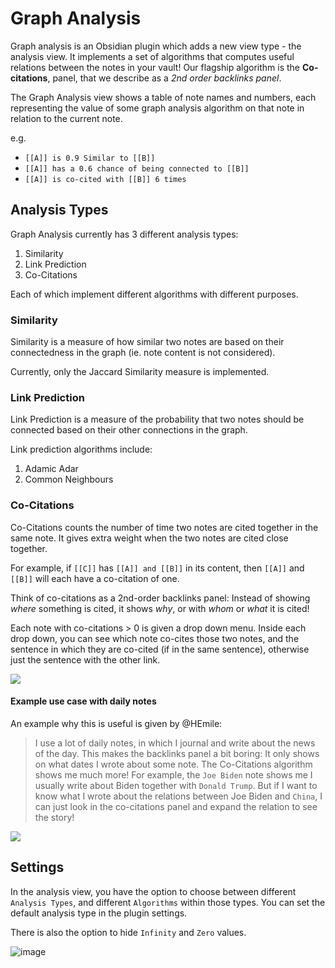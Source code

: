 # Graph Analysis

Graph analysis is an Obsidian plugin which adds a new view type - the analysis
view. It implements a set of algorithms that computes useful relations between
the notes in your vault! Our flagship algorithm is the **Co-citations**, panel,
that we describe as a _2nd order backlinks panel_. 

The Graph Analysis view shows a table of note names and numbers, each representing the value of
some graph analysis algorithm on that note in relation to the current note.

e.g.

- `[[A]] is 0.9 Similar to [[B]]`
- `[[A]] has a 0.6 chance of being connected to [[B]]`
- `[[A]] is co-cited with [[B]] 6 times`



## Analysis Types

Graph Analysis currently has 3 different analysis types:

1. Similarity
2. Link Prediction
3. Co-Citations

Each of which implement different algorithms with different purposes.

### Similarity

Similarity is a measure of how similar two notes are based on their
connectedness in the graph (ie. note content is not considered).

Currently, only the Jaccard Similarity measure is implemented.

### Link Prediction

Link Prediction is a measure of the probability that two notes should be
connected based on their other connections in the graph.

Link prediction algorithms include:

1. Adamic Adar
2. Common Neighbours

### Co-Citations

Co-Citations counts the number of time two notes are cited together in the same
note. It gives extra weight when the two notes are cited close together.

For example, if `[[C]]` has `[[A]] and [[B]]` in its content, then `[[A]]` and
`[[B]]` will each have a co-citation of one.

Think of co-citations as a 2nd-order backlinks panel: Instead of showing _where_ something is cited, it shows _why_, 
or with _whom_ or _what_ it is cited! 

Each note with co-citations > 0 is given a drop down menu. Inside each drop
down, you can see which note co-cites those two notes, and the sentence in which
they are co-cited (if in the same sentence), otherwise just the sentence with
the other link.

![](https://i.imgur.com/9yspOkN.png)

#### Example use case with daily notes
An example why this is useful is given by @HEmile: 
> I use a lot of daily notes, in which I journal and write about the news of the day. 
> This makes the backlinks panel a bit boring: It only shows on what dates I wrote about some note.
> The Co-Citations algorithm shows me much more! 
> For example, the `Joe Biden` note shows me I usually write about Biden together with `Donald Trump`.
> But if I want to know what I wrote about the relations between Joe Biden and `China`,
> I can just look in the co-citations panel and expand the relation to see the story!

![](https://i.imgur.com/tw9xrjq.png)

## Settings
In the analysis view, you have the option to choose between different
`Analysis Types`, and different `Algorithms` within those types. 
You can set the default analysis type in the plugin settings. 

There is also the option to hide `Infinity` and `Zero` values.

![image](https://user-images.githubusercontent.com/70717676/138652879-d8b0e4a7-d70a-44e8-ba3c-67e04f6a8edd.png)
